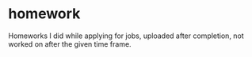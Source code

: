 # homework
Homeworks I did while applying for jobs, uploaded after completion, not worked on after the given time frame. 

